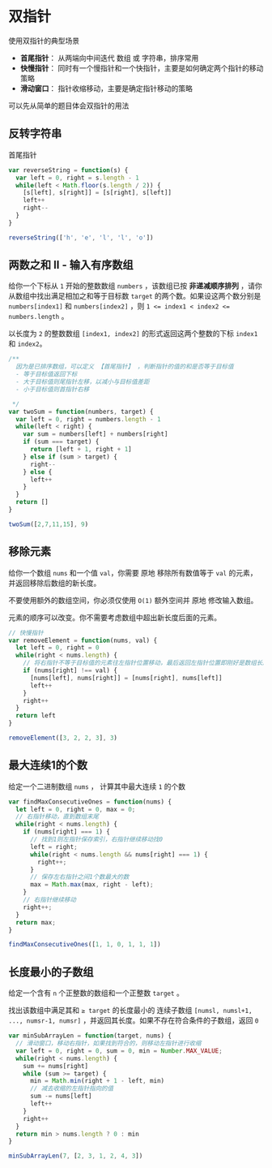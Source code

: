 # 双指针


使用双指针的典型场景

- **首尾指针**： 从两端向中间迭代 数组 或 字符串，排序常用
- **快慢指针**： 同时有一个慢指针和一个快指针，主要是如何确定两个指针的移动策略
- **滑动窗口**： 指针收缩移动，主要是确定指针移动的策略


可以先从简单的题目体会双指针的用法


## 反转字符串

首尾指针

```js
var reverseString = function(s) {
  var left = 0, right = s.length - 1
  while(left < Math.floor(s.length / 2)) {
    [s[left], s[right]] = [s[right], s[left]]
    left++
    right--
  }
}

reverseString(['h', 'e', 'l', 'l', 'o'])
```


## 两数之和 II - 输入有序数组

给你一个下标从 `1` 开始的整数数组 `numbers` ，该数组已按 **非递减顺序排列** ，请你从数组中找出满足相加之和等于目标数 `target` 的两个数。如果设这两个数分别是 `numbers[index1]` 和 `numbers[index2]` ，则 `1 <= index1 < index2 <= numbers.length` 。

以长度为 `2` 的整数数组 `[index1, index2]` 的形式返回这两个整数的下标 `index1` 和 `index2`。

```js
/**
  因为是已排序数组，可以定义 【首尾指针】 ，判断指针的值的和是否等于目标值
  - 等于目标值返回下标
  - 大于目标值则尾指针左移，以减小与目标值差距
  - 小于目标值则首指针右移

 */
var twoSum = function(numbers, target) {
  var left = 0, right = numbers.length - 1
  while(left < right) {
    var sum = numbers[left] + numbers[right]
    if (sum === target) {
      return [left + 1, right + 1]
    } else if (sum > target) {
      right--
    } else {
      left++
    }
  }
  return []
}

twoSum([2,7,11,15], 9)
```


## 移除元素

给你一个数组 `nums` 和一个值 `val`，你需要 原地 移除所有数值等于 `val` 的元素，并返回移除后数组的新长度。

不要使用额外的数组空间，你必须仅使用 `O(1)` 额外空间并 原地 修改输入数组。

元素的顺序可以改变。你不需要考虑数组中超出新长度后面的元素。

```js
// 快慢指针
var removeElement = function(nums, val) {
  let left = 0, right = 0
  while(right < nums.length) {
    // 将右指针不等于目标值的元素往左指针位置移动，最后返回左指针位置即刚好是数组长度
    if (nums[right] !== val) {
      [nums[left], nums[right]] = [nums[right], nums[left]]
      left++
    }
    right++
  }
  return left
}

removeElement([3, 2, 2, 3], 3)
```



## 最大连续1的个数

给定一个二进制数组 `nums` ， 计算其中最大连续 `1` 的个数

```js
var findMaxConsecutiveOnes = function(nums) {
  let left = 0, right = 0, max = 0;
  // 右指针移动，直到数组末尾
  while(right < nums.length) {
    if (nums[right] === 1) {
      // 找到1则左指针保存索引，右指针继续移动找0
      left = right;
      while(right < nums.length && nums[right] === 1) {
        right++;
      }
      // 保存左右指针之间1个数最大的数
      max = Math.max(max, right - left);
    }
    // 右指针继续移动
    right++;
  }
  return max;
}

findMaxConsecutiveOnes([1, 1, 0, 1, 1, 1])
```


## 长度最小的子数组

给定一个含有 `n` 个正整数的数组和一个正整数 `target` 。

找出该数组中满足其和 `≥ target` 的长度最小的 连续子数组 `[numsl, numsl+1, ..., numsr-1, numsr]` ，并返回其长度。如果不存在符合条件的子数组，返回 `0` 

```js
var minSubArrayLen = function(target, nums) {
  // 滑动窗口，移动右指针，如果找到符合的，则移动左指针进行收缩
  var left = 0, right = 0, sum = 0, min = Number.MAX_VALUE;
  while(right < nums.length) {
    sum += nums[right]
    while (sum >= target) {
      min = Math.min(right + 1 - left, min)
      // 减去收缩的左指针指向的值
      sum -= nums[left]
      left++
    }
    right++
  }
  return min > nums.length ? 0 : min
}

minSubArrayLen(7, [2, 3, 1, 2, 4, 3])
```

